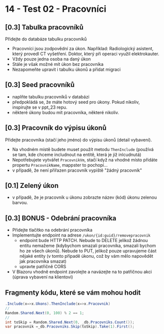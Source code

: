 # 14 - Test 02 - Pracovníci

## [0.3] Tabulka pracovníků

Přidejte do databáze tabulku pracovníků

- Pracovníci jsou zodpovědní za úkon. Například: Radiologický asistent, který provedl CT vyšetření. Doktor, který při operaci využil elektrokauter.
- Vždy pouze jedna osoba na daný úkon
- Stále je však možné mít úkon bez pracovníka
- Nezapomeňte upravit i tabulku úkonů a přidat migraci

## [0.3] Seed pracovníků

- naplňte tabulku pracovníků v databázi
- předpokládá se, že máte hotový seed pro úkony. Pokud nikoliv, inspirujte se v ppt_23 repu.
- některé úkony budou mít pracovníka, některé nikoliv.

## [0.3] Pracovník do výpisu úkonů

Přidejte pracovníka (stačí jeho jméno) do výpisu úkonů (detail vybavení).

- Na vhodném místě budete muset použít metodu `ThenInclude` (používá se tam, kde chceme includnout na entitě, která je již inlcudnutá)
- Nepotřebujete vytvářet `PracovnikVm`, stačí když na vhodné místo přidáte propertu `PracovnikName`, mappster to pochopí...
- v případě, že není přiřazen pracovník vypiště "žádný pracovník"

## [0.1] Zelený úkon

- v případě, že je pracovník u úkonu zobrazte název (kód) úkonu zelenou barvou.

## [0.3] BONUS - Odebrání pracovníka

- Přidejte tlačítko na odebrání pracovníka
- Implementujte endpoint na adrese `/ukon/{id:guid}/removepracovnik`
  - endpoint bude HTTP PATCH. Nebude to DELETE jelikož žádnou entitu nemažeme (kdybychom smazali pracovníka, smazali bychom ho ze všech úkonů). 
  Nebude to PUT, jelikož pouze upravujeme část nějaké entity (v tomto případě úkonu, což by vám mělo napovědět jak pracovníka smazat)
  - upravte patřičně CORS
- V Blazoru vhodně endpoint zavolejte a navázejte na to patřičnou akci (úprava vybavení na klientovi)

## Fragmenty kódu, které se vám mohou hodit

```csharp
.Include(x=>x.Ukons).ThenInclude(x=>x.Pracovnik)
//
Random.Shared.Next(0, 100) % 2 == 1;
//
int toSkip = Random.Shared.Next(0, _db.Pracovniks.Count());
var pracovnik =_db.Pracovniks.Skip(toSkip).Take(1).First();

```